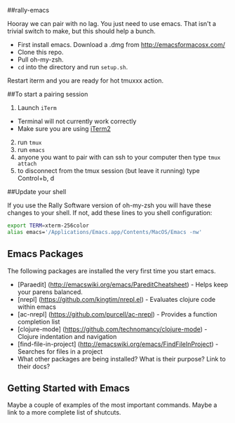 ##rally-emacs

Hooray we can pair with no lag.  You just need to use emacs.  That isn't a trivial switch to make, but this should help a bunch.  

* First install emacs.  Download a .dmg from http://emacsformacosx.com/  
* Clone this repo.  
* Pull oh-my-zsh.  
* `cd` into the directory and run `setup.sh`.

Restart iterm and you are ready for hot tmuxxx action.

##To start a pairing session

1. Launch `iTerm` 
  * Terminal will not currently work correctly
  * Make sure you are using [iTerm2](http://www.iterm2.com/#/section/home)
2. run `tmux`
3. run `emacs`
4. anyone you want to pair with can ssh to your computer then type `tmux attach`
5. to disconnect from the tmux session (but leave it running) type Control+b, d

##Update your shell

If you use the Rally Software version of oh-my-zsh you will have these changes to your shell.  If not, add these lines to you shell configuration:

```bash
export TERM=xterm-256color
alias emacs='/Applications/Emacs.app/Contents/MacOS/Emacs -nw'
```

## Emacs Packages

The following packages are installed the very first time you start emacs.

* [Paraedit] (http://emacswiki.org/emacs/PareditCheatsheet) - Helps keep your parens balanced.
* [nrepl] (https://github.com/kingtim/nrepl.el) - Evaluates clojure code within emacs
* [ac-nrepl] (https://github.com/purcell/ac-nrepl) - Provides a function completion list
* [clojure-mode] (https://github.com/technomancy/clojure-mode) - Clojure indentation and navigation
* [find-file-in-project] (http://emacswiki.org/emacs/FindFileInProject) - Searches for files in a project
* What other packages are being installed? What is their purpose? Link to their docs?

## Getting Started with Emacs

Maybe a couple of examples of the most important commands. Maybe a link to a more complete list of shutcuts.
